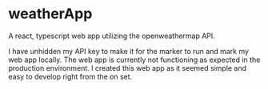 # weatherApp
A react, typescript web app utilizing the openweathermap API.

I have unhidden my API key to make it for the marker to run and mark my web app locally.
The web app is currently not functioning as expected in the production environment.
I created this web app as it seemed simple and easy to develop right from the on set.
